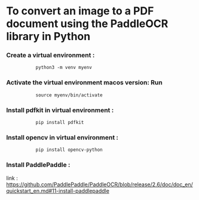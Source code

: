 # To convert an image to a PDF document using the PaddleOCR library in Python


### Create a virtual environment :

               python3 -m venv myenv
               
               
### Activate the virtual environment macos version: Run 

               source myenv/bin/activate


###  Install pdfkit in  virtual environment :
               pip install pdfkit


### Install opencv in  virtual environment :

               pip install opencv-python
           
           
### Install PaddlePaddle  : 

  link : https://github.com/PaddlePaddle/PaddleOCR/blob/release/2.6/doc/doc_en/quickstart_en.md#11-install-paddlepaddle
         
